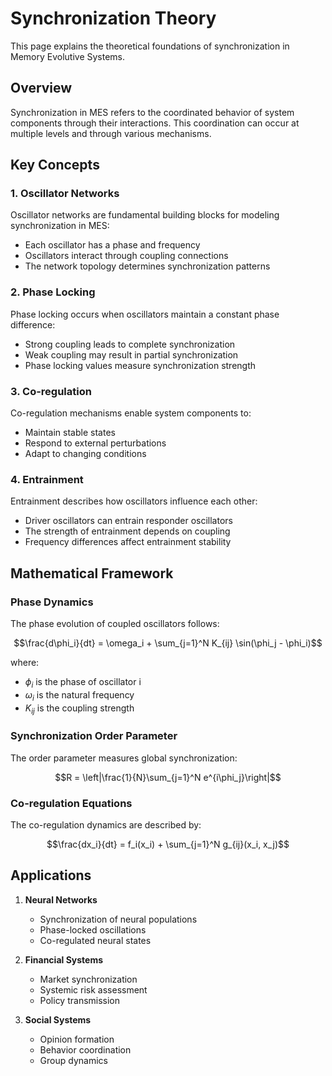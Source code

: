 # Synchronization Theory

This page explains the theoretical foundations of synchronization in Memory Evolutive Systems.

## Overview

Synchronization in MES refers to the coordinated behavior of system components through their interactions. This coordination can occur at multiple levels and through various mechanisms.

## Key Concepts

### 1. Oscillator Networks

Oscillator networks are fundamental building blocks for modeling synchronization in MES:

- Each oscillator has a phase and frequency
- Oscillators interact through coupling connections
- The network topology determines synchronization patterns

### 2. Phase Locking

Phase locking occurs when oscillators maintain a constant phase difference:

- Strong coupling leads to complete synchronization
- Weak coupling may result in partial synchronization
- Phase locking values measure synchronization strength

### 3. Co-regulation

Co-regulation mechanisms enable system components to:

- Maintain stable states
- Respond to external perturbations
- Adapt to changing conditions

### 4. Entrainment

Entrainment describes how oscillators influence each other:

- Driver oscillators can entrain responder oscillators
- The strength of entrainment depends on coupling
- Frequency differences affect entrainment stability

## Mathematical Framework

### Phase Dynamics

The phase evolution of coupled oscillators follows:

```math
\frac{d\phi_i}{dt} = \omega_i + \sum_{j=1}^N K_{ij} \sin(\phi_j - \phi_i)
```

where:
- $\phi_i$ is the phase of oscillator i
- $\omega_i$ is the natural frequency
- $K_{ij}$ is the coupling strength

### Synchronization Order Parameter

The order parameter measures global synchronization:

```math
R = \left|\frac{1}{N}\sum_{j=1}^N e^{i\phi_j}\right|
```

### Co-regulation Equations

The co-regulation dynamics are described by:

```math
\frac{dx_i}{dt} = f_i(x_i) + \sum_{j=1}^N g_{ij}(x_i, x_j)
```

## Applications

1. **Neural Networks**
   - Synchronization of neural populations
   - Phase-locked oscillations
   - Co-regulated neural states

2. **Financial Systems**
   - Market synchronization
   - Systemic risk assessment
   - Policy transmission

3. **Social Systems**
   - Opinion formation
   - Behavior coordination
   - Group dynamics 